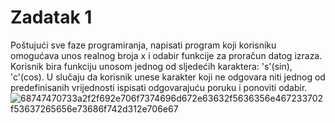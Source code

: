 # Zadatak 1

Poštujući sve faze programiranja, napisati program koji korisniku omogućava unos realnog broja x i odabir funkcije za proračun datog izraza.
Korisnik bira funkciju unosom jednog od sljedećih karaktera: 's'(sin), 'c'(cos). 
U slučaju da korisnik unese karakter koji ne odgovara niti jednog od predefinisanih vrijednosti ispisati odgovarajuću poruku i ponoviti odabir.
![68747470733a2f2f692e706f7374696d672e63632f5636356e467233702f53637265656e73686f742d312e706e67](https://user-images.githubusercontent.com/77838860/115934509-72502400-a491-11eb-936d-2686099bcd38.png)

